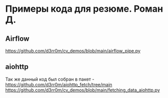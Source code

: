 # Примеры кода для резюме. Роман Д.
## Airflow
https://github.com/d3rr0m/cv_demos/blob/main/airflow_pipe.py
## aiohttp
Так же данный код был собран в пакет - https://github.com/d3rr0m/aiohttp_fetch/tree/main
https://github.com/d3rr0m/cv_demos/blob/main/fetching_data_aiohttp.py

